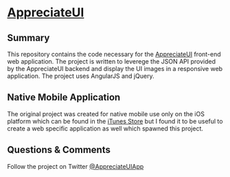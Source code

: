 [AppreciateUI](http://www.appreciateui.com)
========================

Summary
---------------

This repository contains the code necessary for the [AppreciateUI](http://www.appreciateui.com) front-end web application.
The project is written to leverege the JSON API provided by the AppreciateUI backend and display the UI images in a
responsive web application. The project uses AngularJS and jQuery.

Native Mobile Application
--------------------------

The original project was created for native mobile use only on the iOS platform which can be found in the 
[iTunes Store](https://itunes.apple.com/us/app/appreciateui/id651317060?ls=1&mt=8) but I found it to be useful to create
a web specific application as well which spawned this project.



Questions & Comments
---------------------

Follow the project on Twitter [@AppreciateUIApp](http://www.twitter.com/appreciateuiapp)

